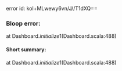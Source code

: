 error id: kol+MLwewy6vn/J//T1dXQ==
### Bloop error:

at Dashboard$.initialize$1(Dashboard.scala:488)
#### Short summary: 

at Dashboard$.initialize$1(Dashboard.scala:488)